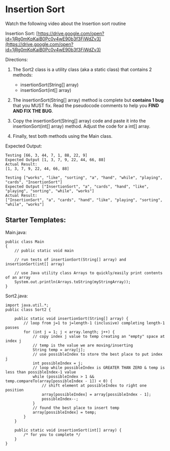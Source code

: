 # Insertion Sort


Watch the following video about the Insertion sort routine

Insertion Sort: [https://drive.google.com/open?id=1jRg0mKpKaiB0Pc0v4wE90b3f3FiWdZv3](https://drive.google.com/open?id=1jRg0mKpKaiB0Pc0v4wE90b3f3FiWdZv3)

Directions:

1. The Sort2 class is a utility class (aka a static class) that contains 2 methods:
   - insertionSort(String[] array)
   - insertionSort(int[] array)

2. The insertionSort(String[] array) method is complete but **contains 1 bug** that you MUST fix. Read the pseudocode comments to help you **FIND AND FIX THE BUG**.
3. Copy the insertionSort(String[] array) code and paste it into the insertionSort(int[] array) method. Adjust the code for a int[] array.
4. Finally, test both methods using the Main class.

Expected Output:
```
Testing [66, 3, 44, 7, 1, 88, 22, 9]
Expected Output [1, 3, 7, 9, 22, 44, 66, 88]
Actual Result:
[1, 3, 7, 9, 22, 44, 66, 88]

Testing ["works", "like", "sorting", "a", "hand", "while", "playing", "cards", "InsertionSort"]
Expected Output ["InsertionSort", "a", "cards", "hand", "like", "playing", "sorting", "while", "works"]
Actual Result:
["InsertionSort", "a", "cards", "hand", "like", "playing", "sorting", "while", "works"]
```

## Starter Templates:

Main.java:
```
public class Main
{
    // public static void main

    // run tests of insertionSort(String[] array) and insertionSort(int[] array)

    // use Java utility class Arrays to quickly/easily print contents of an array
    System.out.println(Arrays.toString(myStringArray));
}
```

Sort2.java:
```
import java.util.*;
public class Sort2 {

    public static void insertionSort(String[] array) {
        // loop from j=1 to j=length-1 (inclusive) completing length-1 passes
        for (int j = 1; j < array.length; j++) {
            // copy index j value to temp creating an "empty" space at index j
            // temp is the value we are moving/inserting
            String temp = array[j];
            // use possibleIndex to store the best place to put index j
            int possibleIndex = j;
            // loop while possibleIndex is GREATER THAN ZERO & temp is less than possibleIndex-1 value
            while (possibleIndex > 1 && temp.compareTo(array[possibleIndex - 1]) < 0) {
                // shift element at possibleIndex to right one position
                array[possibleIndex] = array[possibleIndex - 1];
                possibleIndex--;
            }
            // found the best place to insert temp
            array[possibleIndex] = temp;
        }
    }

    public static void insertionSort(int[] array) {
        /* for you to complete */
    }
}
```
